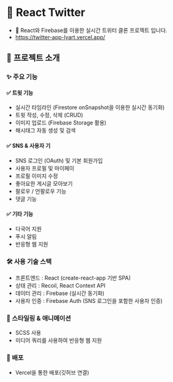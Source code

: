 # 🚀 React Twitter
* 📝 React와 Firebase를 이용한 실시간 트위터 클론 프로젝트 입니다.
* https://twitter-app-lyart.vercel.app/


## 📌 프로젝트 소개
### ✨ 주요 기능
#### ✅ 트윗 기능
* 실시간 타임라인 (Firestore onSnapshot을 이용한 실시간 동기화)
* 트윗 작성, 수정, 삭제 (CRUD)
* 이미지 업로드 (Firebase Storage 활용)
* 해시태그 자동 생성 및 검색
#### ✅ SNS & 사용자 기
* SNS 로그인 (OAuth) 및 기본 회원가입
* 사용자 프로필 및 마이페이
* 프로필 이미지 수정
* 좋아요한 게시글 모아보기
* 팔로우 / 언팔로우 기능
* 댓글 기능 
#### ✅ 기타 기능
* 다국어 지원
* 푸시 알림
* 반응형 웹 지원

  
### 🛠️ 사용 기술 스택
* 프론트엔드 : React (create-react-app 기반 SPA)
* 상태 관리 : Recoil, React Context API
* 데이터 관리 : Firebase (실시간 동기화)
* 사용자 인증 : Firebase Auth (SNS 로그인을 포함한 사용자 인증)

### 🎨 스타일링 & 애니메이션
* SCSS 사용
* 미디어 쿼리를 사용하여 반응형 웹 지원

### 🚀 배포
* Vercel을 통한 배포(깃허브 연결)
